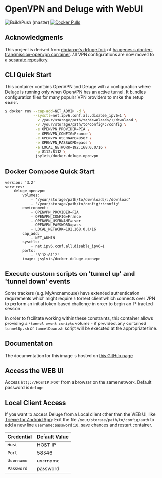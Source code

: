 # OpenVPN and Deluge with WebUI

![Build/Push (master)](https://github.com/jeremy-sylvis/docker-deluge-openvpn/workflows/Build/Push%20(master)/badge.svg?branch=master)
[![Docker Pulls](https://img.shields.io/docker/pulls/jsylvis/docker-deluge-openvpn.svg)](https://hub.docker.com/r/jsylvis/docker-deluge-openvpn/)

## Acknowledgments

This project is derived from [ebrianne's deluge fork](https://github.com/ebrianne/docker-deluge-openvpn) of [haugenes's docker-transmission-openvpn container](https://github.com/haugene/docker-transmission-openvpn). All VPN configurations are now moved to a [separate repository](https://github.com/haugene/vpn-configs-contrib).

## CLI Quick Start

This container contains OpenVPN and Deluge with a configuration
where Deluge is running only when OpenVPN has an active tunnel.
It bundles configuration files for many popular VPN providers to make the setup easier.

```bash
$ docker run --cap-add=NET_ADMIN -d \
             --sysctl=net.ipv6.conf.all.disable_ipv6=1 \
              -v /your/storage/path/to/downloads/:/download \
              -v /your/storage/path/to/config/:/config \
              -e OPENVPN_PROVIDER=PIA \
              -e OPENVPN_CONFIG=France \
              -e OPENVPN_USERNAME=user \
              -e OPENVPN_PASSWORD=pass \
              -e LOCAL_NETWORK=192.168.0.0/16 \
              -p 8112:8112 \
              jsylvis/docker-deluge-openvpn
```

## Docker Compose Quick Start

```docker-compose
version: '3.2'
services:
    deluge-openvpn:
        volumes:
            - '/your/storage/path/to/downloads/:/download'
            - '/your/storage/path/to/config/:/config'
        environment:
            - OPENVPN_PROVIDER=PIA
            - OPENVPN_CONFIG=France
            - OPENVPN_USERNAME=user
            - OPENVPN_PASSWORD=pass
            - LOCAL_NETWORK=192.168.0.0/16
        cap_add:
            - NET_ADMIN
        sysctls:
            - net.ipv6.conf.all.disable_ipv6=1
        ports:
            - '8112:8112'
        image: jsylvis/docker-deluge-openvpn
```

## Execute custom scripts on 'tunnel up' and 'tunnel down' events

Some trackers (e.g. MyAnonamouse) have extended authentication requirements which might require a torrent client which connects over VPN to perform an initial token-based challenge in order to begin an IP-tracked session.

In order to facilitate working within these constraints, this container allows providing a `/tunnel-event-scripts` volume - if provided, any contained `tunnelUp.sh` or `tunnelDown.sh` script will be executed at the appropriate time.

## Documentation

The documentation for this image is hosted on [this GitHub page](https://jsylvis.github.io/docker-deluge-openvpn/).

## Access the WEB UI

Access `http://HOSTIP:PORT` from a browser on the same network. Default password is `deluge`.

## Local Client Access

If you want to access Deluge from a Local client other than the WEB UI, like [Trieme for Android App](https://f-droid.org/packages/org.deluge.trireme/):
Edit the file `/your/storage/path/to/config/auth` to add a new line `username:password:10`, save changes and restart container.

| Credential | Default Value |
| ---------- | ------------- |
| `Host`     | HOST IP       |
| `Port`     | 58846         |
| `Username` | username      |
| `Password` | password      |
